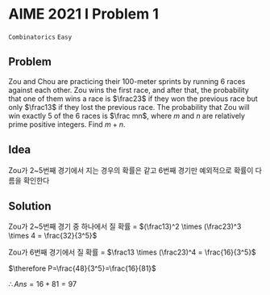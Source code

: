 # AIME 2021 I Problem 1
`Combinatorics` `Easy`

Problem
---
Zou and Chou are practicing their 100-meter sprints by running $6$ races against each other. Zou wins the first race, and after that, the probability that one of them wins a race is $\frac23$ if they won the previous race but only $\frac13$ if they lost the previous race. The probability that Zou will win exactly $5$ of the $6$ races is $\frac mn$, where $m$ and $n$ are relatively prime positive integers. Find $m+n$.

Idea
---
Zou가 2~5번째 경기에서 지는 경우의 확률은 같고 6번째 경기만 예외적으로 확률이 다름을 확인한다

Solution
---
Zou가 2~5번째 경기 중 하나에서 질 확률 = $(\frac13)^2 \times (\frac23)^3 \times 4 = \frac{32}{3^5}$

Zou가 6번째 경기에서 질 확률 = $\frac13 \times (\frac23)^4 = \frac{16}{3^5}$

$\therefore P=\frac{48}{3^5}=\frac{16}{81}$

$\therefore Ans=16+81=97$